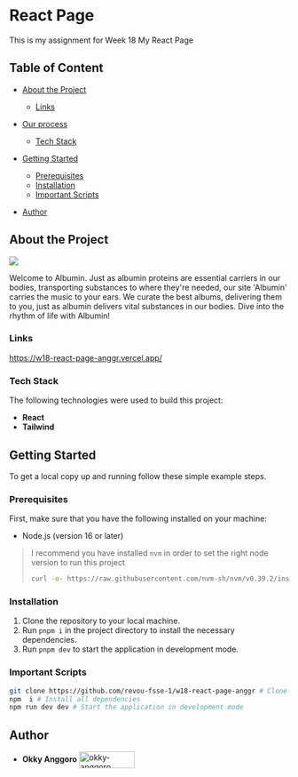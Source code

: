 # React Page

This is my assignment for Week 18 My React Page

## Table of Content

- [About the Project](#about-the-project)

  - [Links](#Links)

- [Our process](#Our-process)

  - [Tech Stack](#tech-stack)

- [Getting Started](#getting-started)
  - [Prerequisites](#prerequisites)
  - [Installation](#installation)
  - [Important Scripts](#important-scripts)
- [Author](#author)

## About the Project

![](https://res.cloudinary.com/djudfrj8s/image/upload/v1686321984/week-18/Albumin_anbsej.png)

Welcome to Albumin. Just as albumin proteins are essential carriers in our bodies, transporting substances to where they're needed, our site 'Albumin' carries the music to your ears. We curate the best albums, delivering them to you, just as albumin delivers vital substances in our bodies. Dive into the rhythm of life with Albumin!

### Links
https://w18-react-page-anggr.vercel.app/
### Tech Stack

The following technologies were used to build this project:

- **React**
- **Tailwind**

## Getting Started

To get a local copy up and running follow these simple example steps.

### Prerequisites

First, make sure that you have the following installed on your machine:

- Node.js (version 16 or later)

> I recommend you have installed `nvm` in order to set the right node version to run this project
>
> ```sh
> curl -o- https://raw.githubusercontent.com/nvm-sh/nvm/v0.39.2/install.sh | bash
> ```

### Installation

1. Clone the repository to your local machine.
1. Run `pnpm i` in the project directory to install the necessary dependencies.
1. Run `pnpm dev` to start the application in development mode.

### Important Scripts

```sh
git clone https://github.com/revou-fsse-1/w18-react-page-anggr # Clone the repository
npm  i # Install all dependencies
npm run dev dev # Start the application in development mode
```

## Author

- **Okky Anggoro**
  <a href="https://github.com/anggr" target="blank"><img align="center" src="https://img.shields.io/badge/GitHub-100000?style=for-the-badge&logo=github&logoColor=white" alt="okky-anggoro" height="30" width="100" /></a>
